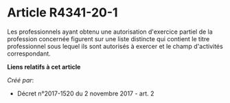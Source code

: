 # Article R4341-20-1

Les professionnels ayant obtenu une autorisation d'exercice partiel de la profession concernée figurent sur une liste
distincte qui contient le titre professionnel sous lequel ils sont autorisés à exercer et le champ d'activités correspondant.

**Liens relatifs à cet article**

_Créé par_:

  - Décret n°2017-1520 du 2 novembre 2017 - art. 2
